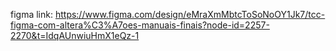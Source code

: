 figma link: 
https://www.figma.com/design/eMraXmMbtcToSoNoOY1Jk7/tcc-figma-com-altera%C3%A7oes-manuais-finais?node-id=2257-2270&t=IdqAUnwiuHmX1eQz-1
